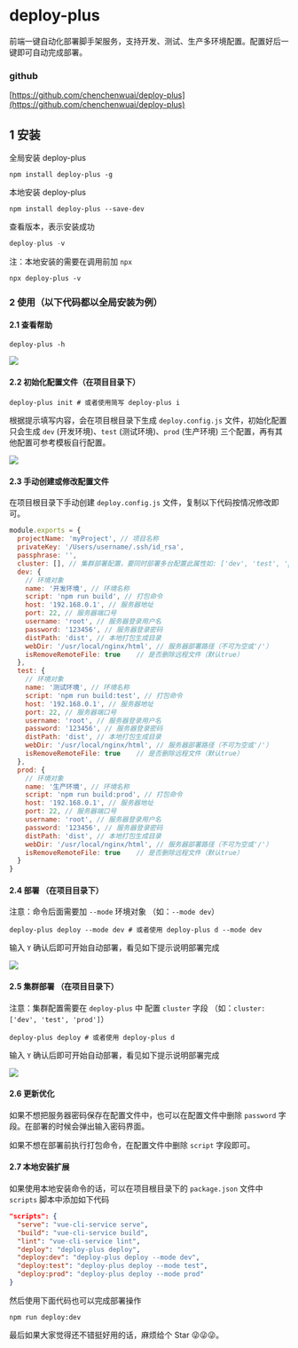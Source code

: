 # deploy-plus

前端一键自动化部署脚手架服务，支持开发、测试、生产多环境配置。配置好后一键即可自动完成部署。

### github

[https://github.com/chenchenwuai/deploy-plus](https://github.com/chenchenwuai/deploy-plus)

## 1 安装

全局安装 deploy-plus

```shell
npm install deploy-plus -g
```

本地安装 deploy-plus

```shell
npm install deploy-plus --save-dev
```

查看版本，表示安装成功

```javascript
deploy-plus -v
```

注：本地安装的需要在调用前加 `npx`

```shell
npx deploy-plus -v
```

### 2 使用（以下代码都以全局安装为例）

#### 2.1 查看帮助

```shell
deploy-plus -h
```

![](https://ae01.alicdn.com/kf/Ud0667faaa3ef44939c8c016eb8a1cc026.jpg)



#### 2.2 初始化配置文件（在项目目录下）

```shell
deploy-plus init # 或者使用简写 deploy-plus i
```

根据提示填写内容，会在项目根目录下生成 `deploy.config.js` 文件，初始化配置只会生成 `dev` (开发环境)、`test` (测试环境)、`prod` (生产环境) 三个配置，再有其他配置可参考模板自行配置。

![](https://ae01.alicdn.com/kf/Uf9bb311b13764e4aa25c51d57b52bdc2Z.jpg)



#### 2.3 手动创建或修改配置文件

在项目根目录下手动创建 `deploy.config.js` 文件，复制以下代码按情况修改即可。

```javascript
module.exports = {
  projectName: 'myProject', // 项目名称
  privateKey: '/Users/username/.ssh/id_rsa',
  passphrase: '',
  cluster: [], // 集群部署配置，要同时部署多台配置此属性如: ['dev', 'test', 'prod']
  dev: {
    // 环境对象
    name: '开发环境', // 环境名称
    script: 'npm run build', // 打包命令
    host: '192.168.0.1', // 服务器地址
    port: 22, // 服务器端口号
    username: 'root', // 服务器登录用户名
    password: '123456', // 服务器登录密码
    distPath: 'dist', // 本地打包生成目录
    webDir: '/usr/local/nginx/html', // 服务器部署路径（不可为空或'/'）
    isRemoveRemoteFile: true	// 是否删除远程文件（默认true）
  },
  test: {
    // 环境对象
    name: '测试环境', // 环境名称
    script: 'npm run build:test', // 打包命令
    host: '192.168.0.1', // 服务器地址
    port: 22, // 服务器端口号
    username: 'root', // 服务器登录用户名
    password: '123456', // 服务器登录密码
    distPath: 'dist', // 本地打包生成目录
    webDir: '/usr/local/nginx/html', // 服务器部署路径（不可为空或'/'）
    isRemoveRemoteFile: true	// 是否删除远程文件（默认true）
  },
  prod: {
    // 环境对象
    name: '生产环境', // 环境名称
    script: 'npm run build:prod', // 打包命令
    host: '192.168.0.1', // 服务器地址
    port: 22, // 服务器端口号
    username: 'root', // 服务器登录用户名
    password: '123456', // 服务器登录密码
    distPath: 'dist', // 本地打包生成目录
    webDir: '/usr/local/nginx/html', // 服务器部署路径（不可为空或'/'）
    isRemoveRemoteFile: true	// 是否删除远程文件（默认true）
  }
}
```

#### 2.4 部署 （在项目目录下）

注意：命令后面需要加 `--mode` 环境对象 （如：`--mode dev`）

```shell
deploy-plus deploy --mode dev # 或者使用 deploy-plus d --mode dev
```

输入 `Y` 确认后即可开始自动部署，看见如下提示说明部署完成

![](https://ae01.alicdn.com/kf/U6c196c63cab242cd894371c6d0725d87Q.jpg)



#### 2.5 集群部署 （在项目目录下）

注意：集群配置需要在 `deploy-plus` 中 配置 `cluster` 字段 （如：`cluster: ['dev', 'test', 'prod']`）

```shell
deploy-plus deploy # 或者使用 deploy-plus d
```

输入 `Y` 确认后即可开始自动部署，看见如下提示说明部署完成

![](https://ae01.alicdn.com/kf/Ue11c75ee338844ac9f3668686879f988E.jpg)



#### 2.6 更新优化

如果不想把服务器密码保存在配置文件中，也可以在配置文件中删除 `password` 字段。在部署的时候会弹出输入密码界面。

如果不想在部署前执行打包命令，在配置文件中删除 `script` 字段即可。

#### 2.7 本地安装扩展

如果使用本地安装命令的话，可以在项目根目录下的 `package.json` 文件中 `scripts` 脚本中添加如下代码

```json
"scripts": {
  "serve": "vue-cli-service serve",
  "build": "vue-cli-service build",
  "lint": "vue-cli-service lint",
  "deploy": "deploy-plus deploy",
  "deploy:dev": "deploy-plus deploy --mode dev",
  "deploy:test": "deploy-plus deploy --mode test",
  "deploy:prod": "deploy-plus deploy --mode prod"
}
```

然后使用下面代码也可以完成部署操作

```shell
npm run deploy:dev
```

最后如果大家觉得还不错挺好用的话，麻烦给个 Star 😜😜😜。


